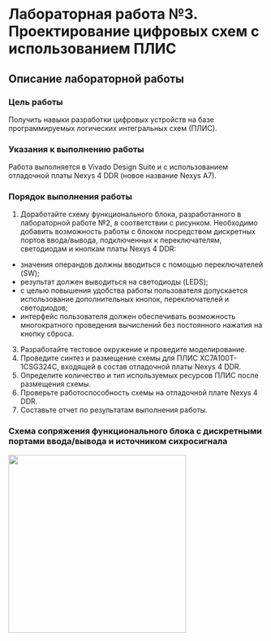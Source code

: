 # Лабораторная работа №3. Проектирование цифровых схем с использованием ПЛИС

## Описание лабораторной работы

### Цель работы

Получить навыки разработки цифровых устройств на базе программируемых логических интегральных схем (ПЛИС).

### Указания к выполнению работы

Работа выполняется в Vivado Design Suite и с использованием отладочной платы Nexys 4 DDR (новое название Nexys A7).

### Порядок выполнения работы

1. Доработайте схему функционального блока, разработанного в лабораторной работе №2, в соответствии с рисунком. Необходимо добавить возможность работы с блоком посредством дискретных портов ввода/вывода, подключенных к переключателям, светодиодам и кнопкам платы Nexys 4 DDR:

  * значения операндов должны вводиться с помощью переключателей (SW);
  * результат должен выводиться на светодиоды (LEDS);
  * с целью повышения удобства работы пользователя допускается использование дополнительных кнопок, переключателей и светодиодов;
  * интерфейс пользователя должен обеспечивать возможность многократного проведения вычислений без постоянного нажатия на кнопку сброса.

3. Разработайте тестовое окружение и проведите моделирование.
4. Проведите синтез и размещение схемы для ПЛИС XC7A100T-1CSG324C, входящей в состав отладочной платы Nexys 4 DDR.
5. Определите количество и тип используемых ресурсов ПЛИС после размещения схемы.
6. Проверьте работоспособность схемы на отладочной плате Nexys 4 DDR.
7. Составьте отчет по результатам выполнения работы.

### Схема сопряжения функционального блока с дискретными портами ввода/вывода и источником сихросигнала

<img src="img/scheme.jpg" width="350px" />
